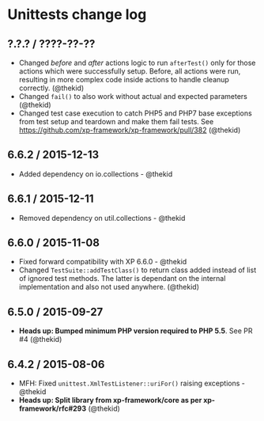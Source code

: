 Unittests change log
====================

## ?.?.? / ????-??-??

* Changed *before* and *after* actions logic to run `afterTest()` only
  for those actions which were successfully setup. Before, all actions
  were run, resulting in more complex code inside actions to handle
  cleanup correctly.
  (@thekid)
* Changed `fail()` to also work without actual and expected parameters
  (@thekid)
* Changed test case execution to catch PHP5 and PHP7 base exceptions
  from test setup and teardown and make them fail tests.
  See https://github.com/xp-framework/xp-framework/pull/382
  (@thekid)

## 6.6.2 / 2015-12-13

* Added dependency on io.collections - @thekid

## 6.6.1 / 2015-12-11

* Removed dependency on util.collections - @thekid

## 6.6.0 / 2015-11-08

* Fixed forward compatibility with XP 6.6.0 - @thekid
* Changed `TestSuite::addTestClass()` to return class added instead of
  list of ignored test methods. The latter is dependant on the internal
  implementation and also not used anywhere.
  (@thekid)

## 6.5.0 / 2015-09-27

* **Heads up: Bumped minimum PHP version required to PHP 5.5**. See PR #4
  (@thekid)

## 6.4.2 / 2015-08-06

* MFH: Fixed `unittest.XmlTestListener::uriFor()` raising exceptions - @thekid
* **Heads up: Split library from xp-framework/core as per xp-framework/rfc#293**
  (@thekid)
